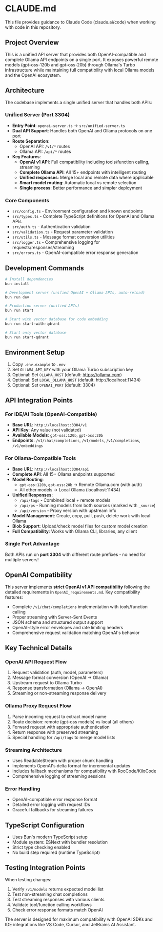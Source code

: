 # CLAUDE.md

This file provides guidance to Claude Code (claude.ai/code) when working with code in this repository.

## Project Overview

This is a unified API server that provides both OpenAI-compatible and complete Ollama API endpoints on a single port. It exposes powerful remote models (gpt-oss-120b and gpt-oss-20b) through Ollama's Turbo infrastructure while maintaining full compatibility with local Ollama models and the OpenAI ecosystem.

## Architecture

The codebase implements a single unified server that handles both APIs:

### Unified Server (Port 3304)
- **Entry Point**: `openai-server.ts` → `src/unified-server.ts`
- **Dual API Support**: Handles both OpenAI and Ollama protocols on one port
- **Route Separation**: 
  - OpenAI API: `/v1/*` routes
  - Ollama API: `/api/*` routes
- **Key Features**: 
  - **OpenAI v1 API**: Full compatibility including tools/function calling, streaming
  - **Complete Ollama API**: All 15+ endpoints with intelligent routing
  - **Unified responses**: Merge local and remote data where applicable
  - **Smart model routing**: Automatic local vs remote selection
  - **Single process**: Better performance and simpler deployment

### Core Components
- `src/config.ts` - Environment configuration and known endpoints
- `src/types.ts` - Complete TypeScript definitions for OpenAI and Ollama APIs
- `src/auth.ts` - Authentication validation
- `src/validation.ts` - Request parameter validation
- `src/utils.ts` - Message format conversion utilities
- `src/logger.ts` - Comprehensive logging for requests/responses/streaming
- `src/errors.ts` - OpenAI-compatible error response generation

## Development Commands

```bash
# Install dependencies
bun install

# Development server (unified OpenAI + Ollama APIs, auto-reload)
bun run dev

# Production server (unified APIs)
bun run start

# Start with vector database for code embedding
bun run start-with-qdrant

# Start only vector database
bun run start-qdrant
```

## Environment Setup

1. Copy `.env.example` to `.env`
2. Set `OLLAMA_API_KEY` with your Ollama Turbo subscription key
3. Optional: Set `OLLAMA_HOST` (default: https://ollama.com)
4. Optional: Set `LOCAL_OLLAMA_HOST` (default: http://localhost:11434)
5. Optional: Set `OPENAI_PORT` (default: 3304)

## API Integration Points

### For IDE/AI Tools (OpenAI-Compatible)
- **Base URL**: `http://localhost:3304/v1`
- **API Key**: Any value (not validated)
- **Available Models**: `gpt-oss:120b`, `gpt-oss:20b`
- **Endpoints**: `/v1/chat/completions`, `/v1/models`, `/v1/completions`, `/v1/embeddings`

### For Ollama-Compatible Tools
- **Base URL**: `http://localhost:3304/api`
- **Complete API**: All 15+ Ollama endpoints supported
- **Model Routing**: 
  - `gpt-oss:120b`, `gpt-oss:20b` → Remote Ollama.com (with auth)
  - All other models → Local Ollama (localhost:11434)
- **Unified Responses**: 
  - `/api/tags` - Combined local + remote models
  - `/api/ps` - Running models from both sources (marked with `_source`)
  - `/api/version` - Proxy version with upstream info
- **Model Management**: Create, copy, pull, push, delete work with local Ollama
- **Blob Support**: Upload/check model files for custom model creation
- **Full Compatibility**: Works with Ollama CLI, libraries, any client

### Single Port Advantage
Both APIs run on **port 3304** with different route prefixes - no need for multiple servers!

## OpenAI Compatibility

This server implements **strict OpenAI v1 API compatibility** following the detailed requirements in `OpenAI_requirements.md`. Key compatibility features:

- Complete `/v1/chat/completions` implementation with tools/function calling
- Proper streaming with Server-Sent Events
- JSON schema and structured output support
- OpenAI-style error envelopes and rate limiting headers
- Comprehensive request validation matching OpenAI's behavior

## Key Technical Details

### OpenAI API Request Flow
1. Request validation (auth, model, parameters)
2. Message format conversion (OpenAI → Ollama)
3. Upstream request to Ollama Turbo
4. Response transformation (Ollama → OpenAI)
5. Streaming or non-streaming response delivery

### Ollama Proxy Request Flow
1. Parse incoming request to extract model name
2. Route decision: remote (gpt-oss models) vs local (all others)
3. Forward request with appropriate authentication
4. Return response with preserved streaming
5. Special handling for `/api/tags` to merge model lists

### Streaming Architecture
- Uses ReadableStream with proper chunk handling
- Implements OpenAI's delta format for incremental updates
- Includes fallback mechanisms for compatibility with RooCode/KiloCode
- Comprehensive logging of streaming sessions

### Error Handling
- OpenAI-compatible error response format
- Detailed error logging with request IDs
- Graceful fallbacks for streaming failures

## TypeScript Configuration

- Uses Bun's modern TypeScript setup
- Module system: ESNext with bundler resolution
- Strict type checking enabled
- No build step required (runtime TypeScript)

## Testing Integration Points

When testing changes:
1. Verify `/v1/models` returns expected model list
2. Test non-streaming chat completions
3. Test streaming responses with various clients
4. Validate tool/function calling workflows
5. Check error response formats match OpenAI

The server is designed for maximum compatibility with OpenAI SDKs and IDE integrations like VS Code, Cursor, and JetBrains AI Assistant.